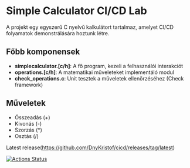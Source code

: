 # Simple Calculator CI/CD Lab

A projekt egy egyszerű C nyelvű kalkulátort tartalmaz, amelyet CI/CD folyamatok demonstrálására hoztunk létre.

## Főbb komponensek

- **simplecalculator.[c/h]**: A fő program, kezeli a felhasználói interakciót
- **operations.[c/h]**: A matematikai műveleteket implementáló modul
- **check_operations.c**: Unit tesztek a műveletek ellenőrzéséhez (Check framework)

## Műveletek
- Összeadás (+)
- Kivonás (-)
- Szorzás (*)
- Osztás (/)

Latest release(https://github.com/DnyKristof/cicd/releases/tag/latest)

[![Actions Status](https://github.com/DnyKristof/cicd/workflows/Test,%20build%20and%20release/badge.svg)](https://github.com/DnyKristof/cicd/actions)
